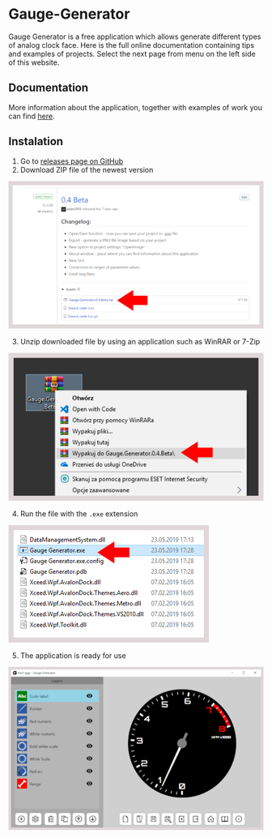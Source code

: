 # Gauge-Generator

Gauge Generator is a free application which allows generate different types of analog clock face. Here is the full online documentation containing tips and examples of projects. Select the next page from menu on the left side of this website.

## Documentation

More information about the application, together with examples of work you can find [here](https://adan2013.github.io/Gauge-Generator).

## Instalation

1. Go to [releases page on GitHub](https://github.com/adan2013/Gauge-Generator/releases)
2. Download ZIP file of the newest version

![GitHub Releases](img/githubreleases.jpg)

3. Unzip downloaded file by using an application such as WinRAR or 7-Zip

![Unzip file](img/unzip.jpg)

4. Run the file with the `.exe` extension

![Run exe](img/runexe.jpg)

5. The application is ready for use

![Gauge Generator application](img/full-interface.png)
